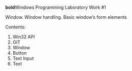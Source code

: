 **bold**Windows Programming Laboratory Work #1


Window. Window handling. Basic window’s form elements

Contents:

1. Win32 API
2. GIT
3. Window
4. Button
5. Text Input
6. Text
